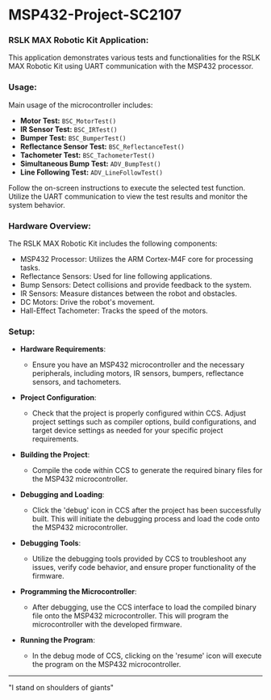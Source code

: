 # MSP432-Project-SC2107

### RSLK MAX Robotic Kit Application:
This application demonstrates various tests and functionalities for the RSLK MAX Robotic Kit using UART communication with the MSP432 processor.

### Usage:
Main usage of the microcontroller includes:
   - **Motor Test:** `BSC_MotorTest()`
   - **IR Sensor Test:** `BSC_IRTest()`
   - **Bumper Test:** `BSC_BumperTest()`
   - **Reflectance Sensor Test:** `BSC_ReflectanceTest()`
   - **Tachometer Test:** `BSC_TachometerTest()`
   - **Simultaneous Bump Test:** `ADV_BumpTest()`
   - **Line Following Test:** `ADV_LineFollowTest()`

Follow the on-screen instructions to execute the selected test function.
Utilize the UART communication to view the test results and monitor the system behavior.


### Hardware Overview:
The RSLK MAX Robotic Kit includes the following components:

- MSP432 Processor: Utilizes the ARM Cortex-M4F core for processing tasks.
- Reflectance Sensors: Used for line following applications.
- Bump Sensors: Detect collisions and provide feedback to the system.
- IR Sensors: Measure distances between the robot and obstacles.
- DC Motors: Drive the robot's movement.
- Hall-Effect Tachometer: Tracks the speed of the motors.

### Setup:
- **Hardware Requirements**:
  - Ensure you have an MSP432 microcontroller and the necessary peripherals, including motors, IR sensors, bumpers, reflectance sensors, and tachometers.

- **Project Configuration**:
  - Check that the project is properly configured within CCS. Adjust project settings such as compiler options, build configurations, and target device settings as needed for your specific project requirements.

- **Building the Project**:
  - Compile the code within CCS to generate the required binary files for the MSP432 microcontroller.

- **Debugging and Loading**:
  - Click the 'debug' icon in CCS after the project has been successfully built. This will initiate the debugging process and load the code onto the MSP432 microcontroller.

- **Debugging Tools**:
  - Utilize the debugging tools provided by CCS to troubleshoot any issues, verify code behavior, and ensure proper functionality of the firmware.

- **Programming the Microcontroller**:
  - After debugging, use the CCS interface to load the compiled binary file onto the MSP432 microcontroller. This will program the microcontroller with the developed firmware.

- **Running the Program**:
  - In the debug mode of CCS, clicking on the 'resume' icon will execute the program on the MSP432 microcontroller.

---
"I stand on shoulders of giants"
